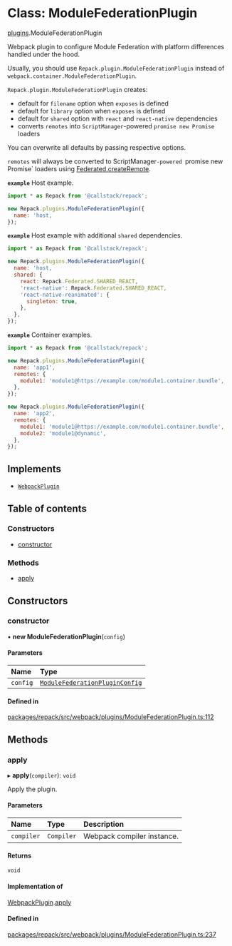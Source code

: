 # Class: ModuleFederationPlugin

[plugins](../modules/plugins.md).ModuleFederationPlugin

Webpack plugin to configure Module Federation with platform differences
handled under the hood.

Usually, you should use `Repack.plugin.ModuleFederationPlugin`
instead of `webpack.container.ModuleFederationPlugin`.

`Repack.plugin.ModuleFederationPlugin` creates:
- default for `filename` option when `exposes` is defined
- default for `library` option when `exposes` is defined
- default for `shared` option with `react` and `react-native` dependencies
- converts `remotes` into `ScriptManager`-powered `promise new Promise` loaders

You can overwrite all defaults by passing respective options.

`remotes` will always be converted to ScriptManager`-powered `promise new Promise` loaders
using [Federated.createRemote](../functions/Federated.createRemote.md).

**`example`** Host example.
```js
import * as Repack from '@callstack/repack';

new Repack.plugins.ModuleFederationPlugin({
  name: 'host,
});
```

**`example`** Host example with additional `shared` dependencies.
```js
import * as Repack from '@callstack/repack';

new Repack.plugins.ModuleFederationPlugin({
  name: 'host,
  shared: {
    react: Repack.Federated.SHARED_REACT,
    'react-native': Repack.Federated.SHARED_REACT,
    'react-native-reanimated': {
      singleton: true,
    },
  },
});
```

**`example`** Container examples.
```js
import * as Repack from '@callstack/repack';

new Repack.plugins.ModuleFederationPlugin({
  name: 'app1',
  remotes: {
    module1: 'module1@https://example.com/module1.container.bundle',
  },
});

new Repack.plugins.ModuleFederationPlugin({
  name: 'app2',
  remotes: {
    module1: 'module1@https://example.com/module1.container.bundle',
    module2: 'module1@dynamic',
  },
});
```

## Implements

- [`WebpackPlugin`](../interfaces/WebpackPlugin.md)

## Table of contents

### Constructors

- [constructor](plugins.ModuleFederationPlugin.md#constructor)

### Methods

- [apply](plugins.ModuleFederationPlugin.md#apply)

## Constructors

### constructor

• **new ModuleFederationPlugin**(`config`)

#### Parameters

| Name | Type |
| :------ | :------ |
| `config` | [`ModuleFederationPluginConfig`](../interfaces/plugins.ModuleFederationPluginConfig.md) |

#### Defined in

[packages/repack/src/webpack/plugins/ModuleFederationPlugin.ts:112](https://github.com/callstack/repack/blob/1d9a1bb/packages/repack/src/webpack/plugins/ModuleFederationPlugin.ts#L112)

## Methods

### apply

▸ **apply**(`compiler`): `void`

Apply the plugin.

#### Parameters

| Name | Type | Description |
| :------ | :------ | :------ |
| `compiler` | `Compiler` | Webpack compiler instance. |

#### Returns

`void`

#### Implementation of

[WebpackPlugin](../interfaces/WebpackPlugin.md).[apply](../interfaces/WebpackPlugin.md#apply)

#### Defined in

[packages/repack/src/webpack/plugins/ModuleFederationPlugin.ts:237](https://github.com/callstack/repack/blob/1d9a1bb/packages/repack/src/webpack/plugins/ModuleFederationPlugin.ts#L237)
